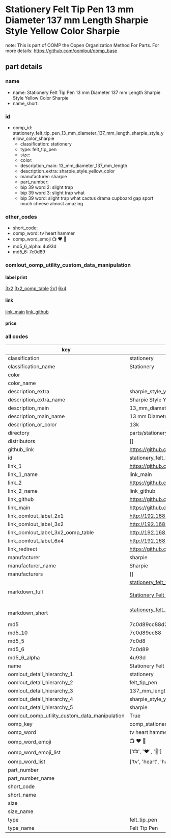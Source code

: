 # Stationery Felt Tip Pen 13 mm Diameter 137 mm Length Sharpie Style Yellow Color Sharpie  

note: This is part of OOMP the Oopen Organization Method For Parts. For more details: https://github.com/oomlout/oomp_base

##  part details
  







### name
* name: Stationery Felt Tip Pen 13 mm Diameter 137 mm Length Sharpie Style Yellow Color Sharpie
* name_short: 
### id
* oomp_id: stationery_felt_tip_pen_13_mm_diameter_137_mm_length_sharpie_style_yellow_color_sharpie
  * classification: stationery
  * type: felt_tip_pen
  * size: 
  * color: 
  * description_main: 13_mm_diameter_137_mm_length
  * description_extra: sharpie_style_yellow_color
  * manufacturer: sharpie
  * part_number: 
  * bip 39 word 2: slight trap
  * bip 39 word 3: slight trap what
  * bip 39 word: slight trap what cactus drama cupboard gap sport much cheese almost amazing

### other_codes
* short_code: 
* oomp_word: tv heart hammer
* oomp_word_emoji :tv: :heart: :hammer:
* md5_6_alpha: 4u93d
* md5_6: 7c0d89






### oomlout_oomp_utility_custom_data_manipulation
#### label print
[3x2](http://192.168.1.245:1112/?label=oomp%204u93d)
[3x2_oomp_table](http://192.168.1.108:1112/?label=oomp%204u93d)
[2x1](http://192.168.1.242:1112/?label=oomp%204u93d)
[6x4](http://192.168.1.55:1112/?label=oomp%204u93d)    

#### link

[link_main](https://github.com/oomlout/oomlout_oomp_version_1_messy/tree/main/parts/stationery_felt_tip_pen_13_mm_diameter_137_mm_length_sharpie_style_yellow_color_sharpie) [link_github](https://github.com/oomlout/oomlout_oomp_version_1_messy/tree/main/parts/stationery_felt_tip_pen_13_mm_diameter_137_mm_length_sharpie_style_yellow_color_sharpie)                             

#### price







### all codes 
| key | value |  
| --- | --- |  
| classification | stationery |  
| classification_name | Stationery |  
| color |  |  
| color_name |  |  
| description_extra | sharpie_style_yellow_color |  
| description_extra_name | Sharpie Style Yellow Color |  
| description_main | 13_mm_diameter_137_mm_length |  
| description_main_name | 13 mm Diameter 137 mm Length |  
| description_or_color | 13k |  
| directory | parts/stationery_felt_tip_pen_13_mm_diameter_137_mm_length_sharpie_style_yellow_color_sharpie |  
| distributors | [] |  
| github_link | https://github.com/oomlout/oomlout_oomp_part_src/tree/main/parts/stationery_felt_tip_pen_13_mm_diameter_137_mm_length_sharpie_style_yellow_color_sharpie |  
| id | stationery_felt_tip_pen_13_mm_diameter_137_mm_length_sharpie_style_yellow_color_sharpie |  
| link_1 | https://github.com/oomlout/oomlout_oomp_version_1_messy/tree/main/parts/stationery_felt_tip_pen_13_mm_diameter_137_mm_length_sharpie_style_yellow_color_sharpie |  
| link_1_name | link_main |  
| link_2 | https://github.com/oomlout/oomlout_oomp_version_1_messy/tree/main/parts/stationery_felt_tip_pen_13_mm_diameter_137_mm_length_sharpie_style_yellow_color_sharpie |  
| link_2_name | link_github |  
| link_github | https://github.com/oomlout/oomlout_oomp_version_1_messy/tree/main/parts/stationery_felt_tip_pen_13_mm_diameter_137_mm_length_sharpie_style_yellow_color_sharpie |  
| link_main | https://github.com/oomlout/oomlout_oomp_version_1_messy/tree/main/parts/stationery_felt_tip_pen_13_mm_diameter_137_mm_length_sharpie_style_yellow_color_sharpie |  
| link_oomlout_label_2x1 | http://192.168.1.242:1112/?label=oomp%204u93d |  
| link_oomlout_label_3x2 | http://192.168.1.245:1112/?label=oomp%204u93d |  
| link_oomlout_label_3x2_oomp_table | http://192.168.1.108:1112/?label=oomp%204u93d |  
| link_oomlout_label_6x4 | http://192.168.1.55:1112/?label=oomp%204u93d |  
| link_redirect | https://github.com/oomlout/oomlout_oomp_version_1_messy/tree/main/parts/stationery_felt_tip_pen_13_mm_diameter_137_mm_length_sharpie_style_yellow_color_sharpie |  
| manufacturer | sharpie |  
| manufacturer_name | Sharpie |  
| manufacturers | [] |  
| markdown_full | [stationery_felt_tip_pen_13_mm_diameter_137_mm_length_sharpie_style_yellow_color_sharpie](none)<br>[](none)<br>[Stationery Felt Tip Pen 13 Mm Diameter 137 Mm Length Sharpie Style Yellow Color Sharpie](none)<br><br> |  
| markdown_short | [stationery_felt_tip_pen_13_mm_diameter_137_mm_length_sharpie_style_yellow_color_sharpie](none)<br><br> |  
| md5 | 7c0d89cc88d2abe8d7211201f3b9d65d |  
| md5_10 | 7c0d89cc88 |  
| md5_5 | 7c0d8 |  
| md5_6 | 7c0d89 |  
| md5_6_alpha | 4u93d |  
| name | Stationery Felt Tip Pen 13 mm Diameter 137 mm Length Sharpie Style Yellow Color Sharpie |  
| oomlout_detail_hierarchy_1 | stationery |  
| oomlout_detail_hierarchy_2 | felt_tip_pen |  
| oomlout_detail_hierarchy_3 | 137_mm_length |  
| oomlout_detail_hierarchy_4 | sharpie_style_yellow_color |  
| oomlout_detail_hierarchy_5 | sharpie |  
| oomlout_oomp_utility_custom_data_manipulation | True |  
| oomp_key | oomp_stationery_felt_tip_pen_13_mm_diameter_137_mm_length_sharpie_style_yellow_color_sharpie |  
| oomp_word | tv heart hammer |  
| oomp_word_emoji | :tv: :heart: :hammer: |  
| oomp_word_emoji_list | [':tv:', ':heart:', ':hammer:'] |  
| oomp_word_list | ['tv', 'heart', 'hammer'] |  
| part_number |  |  
| part_number_name |  |  
| short_code |  |  
| short_name |  |  
| size |  |  
| size_name |  |  
| type | felt_tip_pen |  
| type_name | Felt Tip Pen |  
